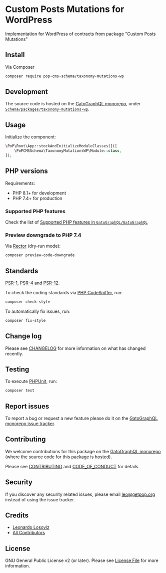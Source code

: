 # Custom Posts Mutations for WordPress

<!--
[![Build Status][ico-travis]][link-travis]
[![Quality Score][ico-code-quality]][link-code-quality]
[![Software License][ico-license]](LICENSE.md)
[![Latest Version on Packagist][ico-version]][link-packagist]
[![Coverage Status][ico-scrutinizer]][link-scrutinizer]
[![Total Downloads][ico-downloads]][link-downloads]
-->

Implementation for WordPress of contracts from package "Custom Posts Mutations"

## Install

Via Composer

``` bash
composer require pop-cms-schema/taxonomy-mutations-wp
```

## Development

The source code is hosted on the [GatoGraphQL monorepo](https://github.com/GatoGraphQL/GatoGraphQL), under [`Schema/packages/taxonomy-mutations-wp`](https://github.com/GatoGraphQL/GatoGraphQL/tree/master/layers/Schema/packages/taxonomy-mutations-wp).

## Usage

Initialize the component:

``` php
\PoP\Root\App::stockAndInitializeModuleClasses([([
    \PoPCMSSchema\TaxonomyMutationsWP\Module::class,
]);
```

## PHP versions

Requirements:

- PHP 8.1+ for development
- PHP 7.4+ for production

### Supported PHP features

Check the list of [Supported PHP features in `GatoGraphQL/GatoGraphQL`](https://github.com/GatoGraphQL/GatoGraphQL/blob/master/docs/supported-php-features.md)

### Preview downgrade to PHP 7.4

Via [Rector](https://github.com/rectorphp/rector) (dry-run mode):

```bash
composer preview-code-downgrade
```

## Standards

[PSR-1](https://www.php-fig.org/psr/psr-1), [PSR-4](https://www.php-fig.org/psr/psr-4) and [PSR-12](https://www.php-fig.org/psr/psr-12).

To check the coding standards via [PHP CodeSniffer](https://github.com/squizlabs/PHP_CodeSniffer), run:

``` bash
composer check-style
```

To automatically fix issues, run:

``` bash
composer fix-style
```

## Change log

Please see [CHANGELOG](CHANGELOG.md) for more information on what has changed recently.

## Testing

To execute [PHPUnit](https://phpunit.de/), run:

``` bash
composer test
```

## Report issues

To report a bug or request a new feature please do it on the [GatoGraphQL monorepo issue tracker](https://github.com/GatoGraphQL/GatoGraphQL/issues).

## Contributing

We welcome contributions for this package on the [GatoGraphQL monorepo](https://github.com/GatoGraphQL/GatoGraphQL) (where the source code for this package is hosted).

Please see [CONTRIBUTING](CONTRIBUTING.md) and [CODE_OF_CONDUCT](CODE_OF_CONDUCT.md) for details.

## Security

If you discover any security related issues, please email leo@getpop.org instead of using the issue tracker.

## Credits

- [Leonardo Losoviz][link-author]
- [All Contributors][link-contributors]

## License

GNU General Public License v2 (or later). Please see [License File](LICENSE.md) for more information.

[ico-version]: https://img.shields.io/packagist/v/pop-cms-schema/taxonomy-mutations-wp.svg?style=flat-square
[ico-license]: https://img.shields.io/badge/license-GPLv2-brightgreen.svg?style=flat-square
[ico-travis]: https://img.shields.io/travis/pop-cms-schema/taxonomy-mutations-wp/master.svg?style=flat-square
[ico-scrutinizer]: https://img.shields.io/scrutinizer/coverage/g/pop-cms-schema/taxonomy-mutations-wp.svg?style=flat-square
[ico-code-quality]: https://img.shields.io/scrutinizer/g/pop-cms-schema/taxonomy-mutations-wp.svg?style=flat-square
[ico-downloads]: https://img.shields.io/packagist/dt/pop-cms-schema/taxonomy-mutations-wp.svg?style=flat-square

[link-packagist]: https://packagist.org/packages/pop-cms-schema/taxonomy-mutations-wp
[link-travis]: https://travis-ci.org/pop-cms-schema/taxonomy-mutations-wp
[link-scrutinizer]: https://scrutinizer-ci.com/g/pop-cms-schema/taxonomy-mutations-wp/code-structure
[link-code-quality]: https://scrutinizer-ci.com/g/pop-cms-schema/taxonomy-mutations-wp
[link-downloads]: https://packagist.org/packages/pop-cms-schema/taxonomy-mutations-wp
[link-author]: https://github.com/leoloso
[link-contributors]: ../../../../../../contributors
